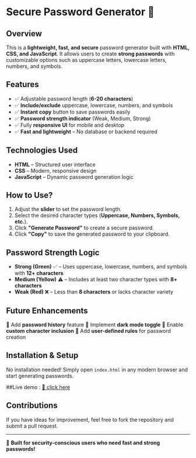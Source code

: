 # Secure Password Generator 🔐

## Overview
This is a **lightweight, fast, and secure** password generator built with **HTML, CSS, and JavaScript**. It allows users to create **strong passwords** with customizable options such as uppercase letters, lowercase letters, numbers, and symbols.

## Features
- ✅ Adjustable password length (**6-20 characters**)
- ✅ **Include/exclude** uppercase, lowercase, numbers, and symbols
- ✅ **Instant copy** button to save passwords easily
- ✅ **Password strength indicator** (Weak, Medium, Strong)
- ✅ Fully **responsive UI** for mobile and desktop
- ✅ **Fast and lightweight** – No database or backend required

## Technologies Used
- **HTML** – Structured user interface
- **CSS** – Modern, responsive design
- **JavaScript** – Dynamic password generation logic

## How to Use?
1. Adjust the **slider** to set the password length.
2. Select the desired character types (**Uppercase, Numbers, Symbols, etc.**).
3. Click **"Generate Password"** to create a secure password.
4. Click **"Copy"** to save the generated password to your clipboard.

## Password Strength Logic
- **Strong (Green)** ✅ – Uses uppercase, lowercase, numbers, and symbols with **12+ characters**
- **Medium (Yellow)** ⚠️ – Includes at least two character types with **8+ characters**
- **Weak (Red)** ❌ – Less than **8 characters** or lacks character variety

## Future Enhancements
🔹 Add **password history** feature
🔹 Implement **dark mode toggle**
🔹 Enable **custom character inclusion**
🔹 Add **user-defined rules** for password creation

## Installation & Setup
No installation needed! Simply open `index.html` in any modern browser and start generating passwords.

##Live demo :
[🔗 click here](https://utukurinaveensatyasai.github.io/password-generator/)

## Contributions
If you have ideas for improvement, feel free to fork the repository and submit a pull request.

---
🚀 **Built for security-conscious users who need fast and strong passwords!**

